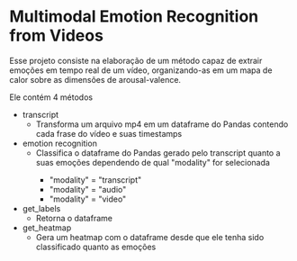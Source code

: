 # Multimodal Emotion Recognition from Videos

Esse projeto consiste na elaboração de um método capaz de extrair emoções em tempo real de um vídeo, organizando-as em um mapa de calor sobre as dimensões de arousal-valence.

Ele contém 4 métodos
<ul>
  <li>transcript
    <ul>
      <li>Transforma um arquivo mp4 em um dataframe do Pandas contendo 
      cada frase do vídeo e suas timestamps</li>
    </ul>
  </li>
  <li>emotion recognition
    <ul>
      <li>Classifica o dataframe do Pandas gerado pelo transcript quanto a suas emoções dependendo de qual
      "modality" for selecionada</li>
      <ul>
        <li>"modality" = "transcript"</li>
        <li>"modality" = "audio"</li>
        <li>"modality" = "video"</li>
      </ul>
    </ul>
  </li>
  <li>get_labels
    <ul>
      <li>Retorna o dataframe</li>
    </ul>
  </li>
  <li>get_heatmap
    <ul>
      <li>Gera um heatmap com o dataframe desde que ele tenha sido classificado quanto as emoções</li>
    </ul>
  </li>
</ul>
